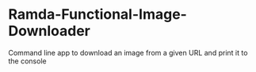 # Ramda-Functional-Image-Downloader

Command line app to download an image from a given URL and print it to the console
